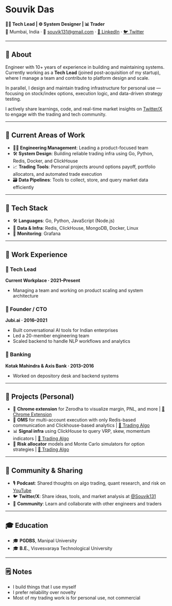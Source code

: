 # Souvik Das

**🧑‍💻 Tech Lead | ⚙️ System Designer | 📊 Trader**  
📍 Mumbai, India · 📧 souvik131@gmail.com · [🔗 LinkedIn](https://www.linkedin.com/in/souvik131) · [🐦 Twitter](https://x.com/Souvik131)

---

## 🧭 About

Engineer with 10+ years of experience in building and maintaining systems.  
Currently working as a **Tech Lead** (joined post-acquisition of my startup), where I manage a team and contribute to platform design and scale.

In parallel, I design and maintain trading infrastructure for personal use — focusing on stock/index options, execution logic, and data-driven strategy testing.

I actively share learnings, code, and real-time market insights on [Twitter/X](https://x.com/Souvik131) to engage with the trading and tech community.

---

## 🔧 Current Areas of Work

- 🧑‍🏫 **Engineering Management**: Leading a product-focused team
- 🛠️ **System Design**: Building reliable trading infra using Go, Python, Redis, Docker, and ClickHouse
- 📈 **Trading Tools**: Personal projects around options payoff, portfolio allocators, and automated trade execution
- 🗃️ **Data Pipelines**: Tools to collect, store, and query market data efficiently

---

## 🧰 Tech Stack

- 🛠️ **Languages**: Go, Python, JavaScript (Node.js)
- 🧱 **Data & Infra**: Redis, ClickHouse, MongoDB, Docker, Linux
- 📡 **Monitoring**: Grafana

---

## 🏢 Work Experience

### 🔹 Tech Lead

**Current Workplace · 2021–Present**

- Managing a team and working on product scaling and system architecture

### 🔹 Founder / CTO

**Jubi.ai · 2016–2021**

- Built conversational AI tools for Indian enterprises
- Led a 20-member engineering team
- Scaled backend to handle NLP workflows and analytics

### 🔹 Banking

**Kotak Mahindra & Axis Bank · 2013–2016**

- Worked on depository desk and backend systems

---

## 🚀 Projects (Personal)

- 🧩 **Chrome extension** for Zerodha to visualize margin, PNL, and more | [🔗 Chrome Extension](https://chromewebstore.google.com/detail/trading-algo/kcdieedecefcnaioggjebnpifmbnfnop)
- 🧠 **OMS** for multi-account execution with only Redis-based communication and Clickhouse-based analytics | [🔗 Trading Algo](https://tradingalgo.in) 
- 📊 **Signal infra** using ClickHouse to query VRP, skew, momentum indicators | [🔗 Trading Algo](https://tradingalgo.in)
- 🧮 **Risk allocator** models and Monte Carlo simulators for option strategies | [🔗 Trading Algo](https://tradingalgo.in)

---

## 📣 Community & Sharing

- 🎙️ **Podcast**: Shared thoughts on algo trading, quant research, and risk on [YouTube](https://www.youtube.com/watch?v=IRePtbh2MJs)  
- 🐦 **Twitter/X**: Share ideas, tools, and market analysis at [@Souvik131](https://x.com/Souvik131)  
- 🤝 **Community**: Learn and collaborate with other engineers and traders  

---

## 🎓 Education

- 🎓 **PGDBS**, Manipal University
- 🎓 **B.E.**, Visvesvaraya Technological University

---

## 🗒️ Notes

- I build things that I use myself
- I prefer reliability over novelty
- Most of my trading work is for personal use, not commercial


<!---
souvik131/souvik131 is a ✨ special ✨ repository because its `README.md` (this file) appears on your GitHub profile.
You can click the Preview link to take a look at your changes.
--->
